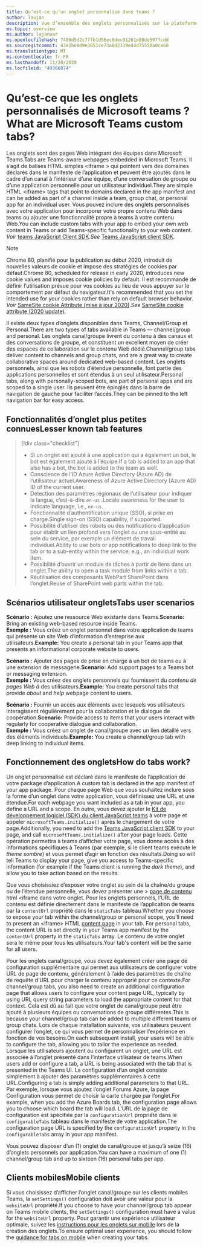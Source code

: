 ```yaml
---
title: Qu’est-ce qu’un onglet personnalisé dans teams ?
author: laujan
description: Vue d’ensemble des onglets personnalisés sur la plateforme teams
ms.topic: overview
ms.author: lajanuar
ms.openlocfilehash: 7400d5d2c7ffb1d56ec6dec01261e08de597fcdd
ms.sourcegitcommit: 43e1be9d9e3651ce73a8d2139e44d75550a0ca60
ms.translationtype: MT
ms.contentlocale: fr-FR
ms.lasthandoff: 11/20/2020
ms.locfileid: "49366874"
---
```

# <a name="what-are-microsoft-teams-custom-tabs"></a><span data-ttu-id="5f774-103">Qu’est-ce que les onglets personnalisés de Microsoft teams ?</span><span class="sxs-lookup"><span data-stu-id="5f774-103">What are Microsoft Teams custom tabs?</span></span>

<span data-ttu-id="5f774-104">Les onglets sont des pages Web intégrant des équipes dans Microsoft Teams.</span><span class="sxs-lookup"><span data-stu-id="5f774-104">Tabs are Teams-aware webpages embedded in Microsoft Teams.</span></span> <span data-ttu-id="5f774-105">Il s’agit de balises HTML simples <iframe \> qui pointent vers des domaines déclarés dans le manifeste de l’application et peuvent être ajoutés dans le cadre d’un canal à l’intérieur d’une équipe, d’une conversation de groupe ou d’une application personnelle pour un utilisateur individuel.</span><span class="sxs-lookup"><span data-stu-id="5f774-105">They are simple HTML <iframe\> tags that point to domains declared in the app manifest and can be added as part of a channel inside a team, group chat, or personal app for an individual user.</span></span> <span data-ttu-id="5f774-106">Vous pouvez inclure des onglets personnalisés avec votre application pour incorporer votre propre contenu Web dans teams ou ajouter une fonctionnalité propre à teams à votre contenu Web.</span><span class="sxs-lookup"><span data-stu-id="5f774-106">You can include custom tabs with your app to embed your own web content in Teams or add Teams-specific functionality to your web content.</span></span> <span data-ttu-id="5f774-107">*Voir* [teams JavaScript Client SDK](/javascript/api/overview/msteams-client).</span><span class="sxs-lookup"><span data-stu-id="5f774-107">*See* [Teams JavaScript client SDK](/javascript/api/overview/msteams-client).</span></span>

> [!NOTE]
> <span data-ttu-id="5f774-108">Chrome 80, planifié pour la publication au début 2020, introduit de nouvelles valeurs de cookie et impose des stratégies de cookies par défaut.</span><span class="sxs-lookup"><span data-stu-id="5f774-108">Chrome 80, scheduled for release in early 2020, introduces new cookie values and imposes cookie policies by default.</span></span> <span data-ttu-id="5f774-109">Il est recommandé de définir l’utilisation prévue pour vos cookies au lieu de vous appuyer sur le comportement par défaut du navigateur.</span><span class="sxs-lookup"><span data-stu-id="5f774-109">It's recommended that you set the intended use for your cookies rather than rely on default browser behavior.</span></span> <span data-ttu-id="5f774-110">*Voir* [SameSite cookie Attribute (mise à jour 2020)](../resources/samesite-cookie-update.md).</span><span class="sxs-lookup"><span data-stu-id="5f774-110">*See* [SameSite cookie attribute (2020 update)](../resources/samesite-cookie-update.md).</span></span>

<span data-ttu-id="5f774-111">Il existe deux types d’onglets disponibles dans Teams, Channel/Group et Personal.</span><span class="sxs-lookup"><span data-stu-id="5f774-111">There are two types of tabs available in Teams — channel/group and personal.</span></span> <span data-ttu-id="5f774-112">Les onglets canal/groupe livrent du contenu à des canaux et des conversations de groupe, et constituent un excellent moyen de créer des espaces de collaboration sur le contenu Web dédié.</span><span class="sxs-lookup"><span data-stu-id="5f774-112">Channel/group tabs deliver content to channels and group chats, and are a great way to create collaborative spaces around dedicated web-based content.</span></span> <span data-ttu-id="5f774-113">Les onglets personnels, ainsi que les robots d’étendue personnelle, font partie des applications personnelles et sont étendus à un seul utilisateur.</span><span class="sxs-lookup"><span data-stu-id="5f774-113">Personal tabs, along with personally-scoped bots, are part of personal apps and are scoped to a single user.</span></span> <span data-ttu-id="5f774-114">Ils peuvent être épinglés dans la barre de navigation de gauche pour faciliter l’accès.</span><span class="sxs-lookup"><span data-stu-id="5f774-114">They can be pinned to the left navigation bar for easy access.</span></span>

## <a name="lesser-known-tab-features"></a><span data-ttu-id="5f774-115">Fonctionnalités d’onglet plus petites connues</span><span class="sxs-lookup"><span data-stu-id="5f774-115">Lesser known tab features</span></span>

> [!div class="checklist"]
>
> * <span data-ttu-id="5f774-116">Si un onglet est ajouté à une application qui a également un bot, le bot est également ajouté à l’équipe.</span><span class="sxs-lookup"><span data-stu-id="5f774-116">If a tab is added to an app that also has a bot, the bot is added to the team as well.</span></span>
> * <span data-ttu-id="5f774-117">Conscience de l’ID Azure Active Directory (Azure AD) de l’utilisateur actuel.</span><span class="sxs-lookup"><span data-stu-id="5f774-117">Awareness of Azure Active Directory (Azure AD) ID of the current user.</span></span>
> * <span data-ttu-id="5f774-118">Détection des paramètres régionaux de l’utilisateur pour indiquer la langue, c’est-à-dire `en-us` .</span><span class="sxs-lookup"><span data-stu-id="5f774-118">Locale awareness for the user to indicate language, i.e., `en-us`.</span></span> 
> * <span data-ttu-id="5f774-119">Fonctionnalité d’authentification unique (SSO), si prise en charge.</span><span class="sxs-lookup"><span data-stu-id="5f774-119">Single sign-on (SSO) capability, if supported.</span></span>
> * <span data-ttu-id="5f774-120">Possibilité d’utiliser des robots ou des notifications d’application pour établir un lien profond vers l’onglet ou une sous-entité au sein du service, par exemple un élément de travail individuel.</span><span class="sxs-lookup"><span data-stu-id="5f774-120">Ability to use bots or app notifications to deep link to the tab or to a sub-entity within the service, e.g., an individual work item.</span></span>
> * <span data-ttu-id="5f774-121">Possibilité d’ouvrir un module de tâches à partir de liens dans un onglet.</span><span class="sxs-lookup"><span data-stu-id="5f774-121">The ability to open a task module from links within a tab.</span></span>
> * <span data-ttu-id="5f774-122">Réutilisation des composants WebPart SharePoint dans l’onglet.</span><span class="sxs-lookup"><span data-stu-id="5f774-122">Reuse of SharePoint web parts within the tab.</span></span>

## <a name="tabs-user-scenarios"></a><span data-ttu-id="5f774-123">Scénarios utilisateur onglets</span><span class="sxs-lookup"><span data-stu-id="5f774-123">Tabs user scenarios</span></span>

<span data-ttu-id="5f774-124">**Scénario :** Ajoutez une ressource Web existante dans Teams.</span><span class="sxs-lookup"><span data-stu-id="5f774-124">**Scenario:** Bring an existing web-based resource inside Teams.</span></span> \
<span data-ttu-id="5f774-125">**Exemple :** Vous créez un onglet personnel dans votre application de teams qui présente un site Web d’information d’entreprise aux utilisateurs.</span><span class="sxs-lookup"><span data-stu-id="5f774-125">**Example:** You create a personal tab in your Teams app that presents an informational corporate website to users.</span></span>

<span data-ttu-id="5f774-126">**Scénario :** Ajouter des pages de prise en charge à un bot de teams ou à une extension de messagerie.</span><span class="sxs-lookup"><span data-stu-id="5f774-126">**Scenario:** Add support pages to a Teams bot or messaging extension.</span></span> \
<span data-ttu-id="5f774-127">**Exemple :** Vous créez des onglets personnels qui fournissent du *contenu de pages* *Web à* des utilisateurs.</span><span class="sxs-lookup"><span data-stu-id="5f774-127">**Example:** You create personal tabs that provide *about* and *help* webpage content to users.</span></span>

<span data-ttu-id="5f774-128">**Scénario :** Fournir un accès aux éléments avec lesquels vos utilisateurs interagissent régulièrement pour la collaboration et le dialogue de coopération.</span><span class="sxs-lookup"><span data-stu-id="5f774-128">**Scenario:** Provide access to items that your users interact with regularly for cooperative dialogue and collaboration.</span></span> \
<span data-ttu-id="5f774-129">**Exemple :** Vous créez un onglet de canal/groupe avec un lien détaillé vers des éléments individuels.</span><span class="sxs-lookup"><span data-stu-id="5f774-129">**Example:** You create a channel/group tab with deep linking to individual items.</span></span>

## <a name="how-do-tabs-work"></a><span data-ttu-id="5f774-130">Fonctionnement des onglets</span><span class="sxs-lookup"><span data-stu-id="5f774-130">How do tabs work?</span></span>

<span data-ttu-id="5f774-131">Un onglet personnalisé est déclaré dans le manifeste de l’application de votre package d’application.</span><span class="sxs-lookup"><span data-stu-id="5f774-131">A custom tab is declared in the app manifest of your app package.</span></span> <span data-ttu-id="5f774-132">Pour chaque page Web que vous souhaitez inclure sous la forme d’un onglet dans votre application, vous définissez une URL et une étendue.</span><span class="sxs-lookup"><span data-stu-id="5f774-132">For each webpage you want included as a tab in your app, you define a URL and a scope.</span></span> <span data-ttu-id="5f774-133">En outre, vous devez ajouter le [Kit de développement logiciel (SDK) du client JavaScript teams](/javascript/api/overview/msteams-client) à votre page et appeler `microsoftTeams.initialize()` après le chargement de votre page.</span><span class="sxs-lookup"><span data-stu-id="5f774-133">Additionally, you need to add the [Teams JavaScript client SDK](/javascript/api/overview/msteams-client) to your page, and call `microsoftTeams.initialize()` after your page loads.</span></span> <span data-ttu-id="5f774-134">Cette opération permettra à teams d’afficher votre page, vous donne accès à des informations spécifiques à Teams (par exemple, si le client teams exécute le *thème sombre*) et vous permet d’agir en fonction des résultats.</span><span class="sxs-lookup"><span data-stu-id="5f774-134">Doing so will tell Teams to display your page, give you access to Teams-specific information (for example if the Teams client is running the *dark theme*), and allow you to take action based on the results.</span></span>

<span data-ttu-id="5f774-135">Que vous choisissiez d’exposer votre onglet au sein de la chaîne/du groupe ou de l’étendue personnelle, vous devez présenter une \> [page de contenu](~/tabs/how-to/create-tab-pages/content-page.md) html <iframe dans votre onglet. Pour les onglets personnels, l’URL de contenu est définie directement dans le manifeste de l’application de teams par la `contentUrl` propriété dans le `staticTabs` tableau.</span><span class="sxs-lookup"><span data-stu-id="5f774-135">Whether you choose to expose your tab within the channel/group or personal scope, you'll need to present an <iframe\> HTML [content page](~/tabs/how-to/create-tab-pages/content-page.md) in your tab. For personal tabs, the content URL is set directly in your Teams app manifest by the `contentUrl` property in the `staticTabs` array.</span></span> <span data-ttu-id="5f774-136">Le contenu de votre onglet sera le même pour tous les utilisateurs.</span><span class="sxs-lookup"><span data-stu-id="5f774-136">Your tab's content will be the same for all users.</span></span>

<span data-ttu-id="5f774-137">Pour les onglets canal/groupe, vous devez également créer une page de configuration supplémentaire qui permet aux utilisateurs de configurer votre URL de page de contenu, généralement à l’aide des paramètres de chaîne de requête d’URL pour charger le contenu approprié pour ce contexte.</span><span class="sxs-lookup"><span data-stu-id="5f774-137">For channel/group tabs, you also need to create an additional configuration page that allows users to configure your content page URL, typically by using URL query string parameters to load the appropriate content for that context.</span></span> <span data-ttu-id="5f774-138">Cela est dû au fait que votre onglet de canal/groupe peut être ajouté à plusieurs équipes ou conversations de groupe différentes.</span><span class="sxs-lookup"><span data-stu-id="5f774-138">This is because your channel/group tab can be added to multiple different teams or group chats.</span></span> <span data-ttu-id="5f774-139">Lors de chaque installation suivante, vos utilisateurs peuvent configurer l’onglet, ce qui vous permet de personnaliser l’expérience en fonction de vos besoins.</span><span class="sxs-lookup"><span data-stu-id="5f774-139">On each subsequent install, your users will be able to configure the tab, allowing you to tailor the experience as needed.</span></span> <span data-ttu-id="5f774-140">Lorsque les utilisateurs ajoutent ou configurent un onglet, une URL est associée à l’onglet présenté dans l’interface utilisateur de teams.</span><span class="sxs-lookup"><span data-stu-id="5f774-140">When users add or configure a tab, a URL is being associated with the tab that is presented in the Teams UI.</span></span> <span data-ttu-id="5f774-141">La configuration d’un onglet consiste simplement à ajouter des paramètres supplémentaires à cette URL.</span><span class="sxs-lookup"><span data-stu-id="5f774-141">Configuring a tab is simply adding additional parameters to that URL.</span></span> <span data-ttu-id="5f774-142">Par exemple, lorsque vous ajoutez l’onglet Forums Azure, la page Configuration vous permet de choisir la carte chargée par l’onglet.</span><span class="sxs-lookup"><span data-stu-id="5f774-142">For example, when you add the Azure Boards tab, the configuration page allows you to choose which board the tab will load.</span></span> <span data-ttu-id="5f774-143">L’URL de la page de configuration est spécifiée par la  `configurationUrl` propriété dans le `configurableTabs` tableau dans le manifeste de votre application.</span><span class="sxs-lookup"><span data-stu-id="5f774-143">The configuration page URL is specified by the  `configurationUrl` property in the `configurableTabs` array in your app manifest.</span></span>

<span data-ttu-id="5f774-144">Vous pouvez disposer d’un (1) onglet de canal/groupe et jusqu’à seize (16) d’onglets personnels par application.</span><span class="sxs-lookup"><span data-stu-id="5f774-144">You can have a maximum of one (1) channel/group tab and up to sixteen (16) personal tabs per app.</span></span>

## <a name="mobile-clients"></a><span data-ttu-id="5f774-145">Clients mobiles</span><span class="sxs-lookup"><span data-stu-id="5f774-145">Mobile clients</span></span>

<span data-ttu-id="5f774-146">Si vous choisissez d’afficher l’onglet canal/groupe sur les clients mobiles Teams, la `setSettings()` configuration doit avoir une valeur pour la `websiteUrl` propriété.</span><span class="sxs-lookup"><span data-stu-id="5f774-146">If you choose to have your channel/group tab appear on Teams mobile clients, the `setSettings()` configuration must have a value for the `websiteUrl` property.</span></span> <span data-ttu-id="5f774-147">Pour garantir une expérience utilisateur optimale, suivez les [instructions pour les onglets sur mobile](~/tabs/design/tabs-mobile.md) lors de la création des onglets.</span><span class="sxs-lookup"><span data-stu-id="5f774-147">To ensure optimal user experience, you should follow the [guidance for tabs on mobile](~/tabs/design/tabs-mobile.md) when creating your tabs.</span></span>
